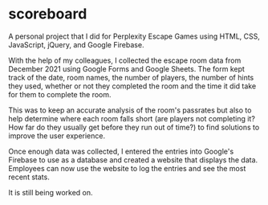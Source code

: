 # scoreboard

A personal project that I did for Perplexity Escape Games using HTML, CSS, JavaScript, jQuery, and Google Firebase.

With the help of my colleagues, I collected the escape room data from December 2021 using Google Forms and Google Sheets. The form kept track of the date, room names, the number of players, the number of hints they used, whether or not they completed the room and the time it did take for them to complete the room. 

This was to keep an accurate analysis of the room's passrates but also to help determine where each room falls short (are players not completing it? How far do they usually get before they run out of time?) to find solutions to improve the user experience.

Once enough data was collected, I entered the entries into Google's Firebase to use as a database and created a website that displays the data. Employees can now use the website to log the entries and see the most recent stats. 

It is still being worked on.
